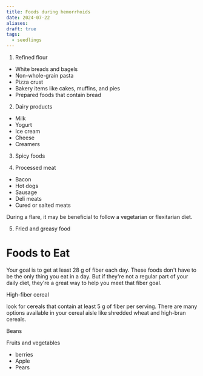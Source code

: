 ```yaml
---
title: Foods during hemorrhoids
date: 2024-07-22
aliases: 
draft: true
tags:
  - seedlings
---
```

1. Refined flour

- White breads and bagels
- Non-whole-grain pasta
- Pizza crust
- Bakery items like cakes, muffins, and pies
- Prepared foods that contain bread

2. Dairy products

- Milk
- Yogurt
- Ice cream
- Cheese
- Creamers

3. Spicy foods

4. Processed meat

- Bacon
- Hot dogs
- Sausage
- Deli meats
- Cured or salted meats

During a flare, it may be beneficial to follow a vegetarian or flexitarian diet.

5. Fried and greasy food

# Foods to Eat

Your goal is to get at least 28 g of fiber each day. These foods don't have to be the only thing you eat in a day. But if they're not a regular part of your daily diet, they're a great way to help you meet that fiber goal.

High-fiber cereal

look for cereals that contain at least 5 g of fiber per serving. There are many options available in your cereal aisle like shredded wheat and high-bran cereals.

Beans

Fruits and vegetables

- berries
- Apple
- Pears